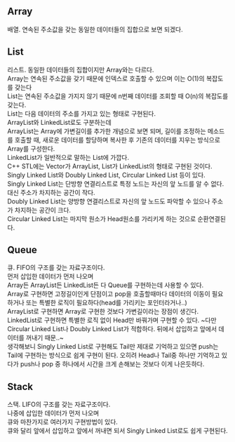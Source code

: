 ## Array
배열. 연속된 주소값을 갖는 동일한 데이터들의 집합으로 보면 되겠다.

## List
리스트. 동일한 데이터들의 집합이지만 Array와는 다르다. <br/>
Array는 연속된 주소값을 갖기 때문에 인덱스로 호출할 수 있으며 이는 O(1)의 복잡도를 갖는다<br/>
List는 연속된 주소값을 가지지 않기 때문에 n번째 데이터를 조회할 때 O(n)의 복잡도를 갖는다.<br/>
List는 다음 데이터의 주소를 가지고 있는 형태로 구현된다.<br/>
ArrayList와 LinkedList로도 구분하는데<br/>
ArrayList는 Array에 가변길이를 추가한 개념으로 보면 되며, 길이를 조정하는 메소드를 호출할 때, 새로운 데이터를 할당하며 복사한 후 기존의 데이터를 지우는 방식으로 Array를 구성한다.<br/>
LinkedList가 일반적으로 말하는 List에 가깝다.<br/>
C++ STL에는 Vector가 ArrayList, List가 LinkedList의 형태로 구현된 것이다.<br/>
Singly Linked List와 Doubly Linked List, Circular Linked List 등이 있다.<br/>
Singly Linked List는 단방향 연결리스트로 특정 노드는 자신의 앞 노드를 알 수 없다. 대신 주소가 차지하는 공간이 작다.<br/>
Doubly Linked List는 양방향 연결리스트로 자신의 앞 노드도 파악할 수 있으나 주소가 차지하는 공간이 크다.<br/>
Circular Linked List는 마지막 원소가 Head원소를 가리키게 하는 것으로 순환연결된다.

## Queue
큐. FIFO의 구조를 갖는 자료구조이다.<br/>
먼저 삽입한 데이터가 먼저 나오며<br/>
Array든 ArrayList든 LinkedList든 다 Queue를 구현하는데 사용할 수 있다.<br/>
Array로 구현하면 고정길이인게 단점이고 pop을 호출할때마다 데이터의 이동이 필요하거나 또는 특별한 로직이 필요하다(head를 가리키는 포인터라거나..)<br/>
ArrayList로 구현하면 Array로 구현한 것보다 가변길이라는 장점이 생긴다.<br/>
LinkedList로 구현하면 특별한 로직 없이 Head만 바꿔가며 구현할 수 있다. ~다만 Circular Linked List나 Doubly Linked List가 적합하다. 뒤에서 삽입하고 앞에서 데이터를 꺼내기 때문..~ <br/>
생각해보니 Singly Linked List로 구현해도 Tail만 제대로 기억하고 있으면 push는 Tail에 구현하는 방식으로 쉽게 구현이 된다. 오히려 Head나 Tail중 하나만 기억하고 있다가 push나 pop 중 하나에서 시간을 크게 손해보는 것보다 이게 나은듯하다.

## Stack
스택. LIFO의 구조를 갖는 자료구조이다.<br/>
나중에 삽입한 데이터가 먼저 나오며<br/>
큐와 마찬가지로 여러가지 구현방법이 있다.<br/>
큐와 달리 앞에서 삽입하고 앞에서 꺼내면 되서 Singly Linked List로도 쉽게 구현된다.
